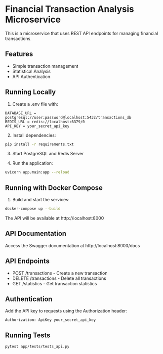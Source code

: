 # Financial Transaction Analysis Microservice

This is a microservice that uses REST API endpoints for managing financial transactions.

## Features
- Simple transaction management
- Statistical Analysis
- API Authentication

## Running Locally

1. Create a .env file with:
```
DATABASE_URL = postgresql://user:password@localhost:5432/transactions_db
REDIS_URL = redis://localhost:6379/0
API_KEY = your_secret_api_key
```

2. Install dependencies:
```bash
pip install -r requirements.txt
```

3. Start PostgreSQL and Redis Server

4. Run the application:
```bash
uvicorn app.main:app --reload
```

## Running with Docker Compose

1. Build and start the services:
```bash
docker-compose up --build
```

The API will be available at http://localhost:8000

## API Documentation

Access the Swagger documentation at http://localhost:8000/docs

## API Endpoints

- POST /transactions - Create a new transaction
- DELETE /transactions - Delete all transactions
- GET /statistics - Get transaction statistics

## Authentication

Add the API key to requests using the Authorization header:
```
Authorization: ApiKey your_secret_api_key
```

## Running Tests

```bash
pytest app/tests/tests_api.py
```